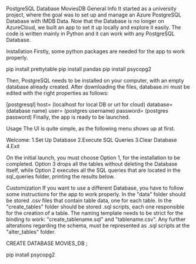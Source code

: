 PostgreSQL Database MoviesDB
General Info
It started as a university project, where the goal was to set up and manage an Azure PostgreSQL Database with IMDB Data. Now that the Database is no longer on AzureCloud, we built an app to set it up locally and explore it easily. The code is written mainly in Python and it can work with any PostgreSQL Database.

Installation
Firstly, some python packages are needed for the app to work properly.

pip install prettytable
pip install pandas
pip install psycopg2 

Then, PostgreSQL needs to be installed on your computer, with an empty database already created. After downloading the files, database.ini must be edited with the right properties as follows:

[postgresql]
host= (localhost for local DB or url for cloud)
database= (database name)
user= (postgres username)
password= (postgres password)
Finally, the app is ready to be launched.

Usage
The UI is quite simple, as the following menu shows up at first.

Welcome:
1.Set Up Database
2.Execute SQL Queries
3.Clear Database
4.Exit
            
On the initial launch, you must choose Option 1, for the installation to be completed. Option 3 drops all the tables without deleting the Database itself, while Option 2 executes all the SQL queries that are located in the sql_queries folder, printing the results below.

Customization
If you want to use a different Database, you have to follow some instructions for the app to work properly. In the "data" folder should be stored .csv files that contain table data, one for each table. In the "create_tables" folder should be stored .sql scripts, each one responsible for the creation of a table. The naming template needs to be strict for the binding to work: "create_tablename.sql" and "tablename.csv". Any further alterations regarding the schema, must be represented as .sql scripts at the "alter_tables" folder.
























CREATE DATABASE MOVIES_DB ;



pip install psycopg2
